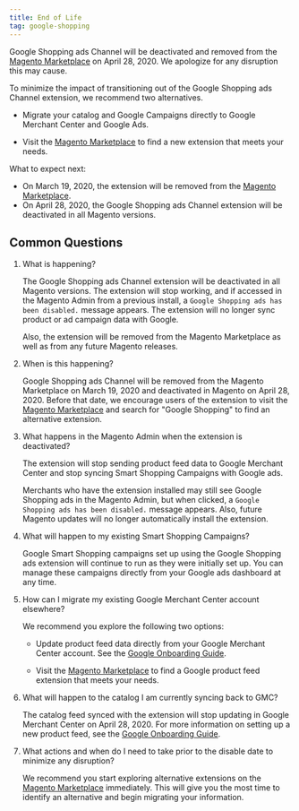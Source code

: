 ```yaml
---
title: End of Life
tag: google-shopping
---
```


Google Shopping ads Channel will be deactivated and removed from the [Magento Marketplace](https://marketplace.magento.com/) on April 28, 2020. We apologize for any disruption this may cause.

To minimize the impact of transitioning out of the Google Shopping ads Channel extension, we recommend two alternatives.

- Migrate your catalog and Google Campaigns directly to Google Merchant Center and Google Ads.

- Visit the [Magento Marketplace](https://marketplace.magento.com/) to find a new extension that meets your needs.

What to expect next:

- On March 19, 2020, the extension will be removed from the [Magento Marketplace](https://marketplace.magento.com/).
- On April 28, 2020, the Google Shopping ads Channel extension will be deactivated in all Magento versions.

## Common Questions

1. What is happening?

    The Google Shopping ads Channel extension will be deactivated in all Magento versions. The extension will stop working, and if accessed in the Magento Admin from a previous install, a `Google Shopping ads has been disabled.` message appears. The extension will no longer sync product or ad campaign data with Google.

    Also, the extension will be removed from the Magento Marketplace as well as from any future Magento releases.

1. When is this happening?

    Google Shopping ads Channel will be removed from the Magento Marketplace on March 19, 2020 and deactivated in Magento on April 28, 2020. Before that date, we encourage users of the extension to visit the [Magento Marketplace](https://marketplace.magento.com/) and search for "Google Shopping" to find an alternative extension.

1. What happens in the Magento Admin when the extension is deactivated?

    The extension will stop sending product feed data to Google Merchant Center and stop syncing Smart Shopping Campaigns with Google ads.

    Merchants who have the extension installed may still see Google Shopping ads in the Magento Admin, but when clicked, a `Google Shopping ads has been disabled.` message appears. Also, future Magento updates will no longer automatically install the extension.

1. What will happen to my existing Smart Shopping Campaigns?

    Google Smart Shopping campaigns set up using the Google Shopping ads extension will continue to run as they were initially set up. You can manage these campaigns directly from your Google ads dashboard at any time.

1. How can I migrate my existing Google Merchant Center account elsewhere?

    We recommend you explore the following two options:

    - Update product feed data directly from your Google Merchant Center account. See the [Google Onboarding Guide](https://support.google.com/merchants/answer/7439058?hl=en).

    - Visit the [Magento Marketplace](https://marketplace.magento.com/) to find a Google product feed extension that meets your needs.

1. What will happen to the catalog I am currently syncing back to GMC?

    The catalog feed synced with the extension will stop updating in Google Merchant Center on April 28, 2020. For more information on setting up a new product feed, see the [Google Onboarding Guide](https://support.google.com/merchants/answer/7439058?hl=en).

1. What actions and when do I need to take prior to the disable date to minimize any disruption?

    We recommend you start exploring alternative extensions on the [Magento Marketplace](https://marketplace.magento.com/) immediately. This will give you the most time to identify an alternative and begin migrating your information.
